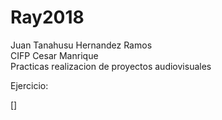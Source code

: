 # Ray2018


Juan Tanahusu Hernandez Ramos  
CIFP Cesar Manrique  
Practicas realizacion de proyectos audiovisuales  


Ejercicio:  

[]
